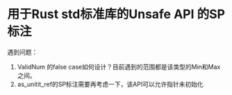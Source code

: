# 用于Rust std标准库的Unsafe API 的SP标注

遇到问题：

1. ValidNum 的false case如何设计？目前遇到的范围都是该类型的Min和Max之间。
2. as_unitit_ref的SP标注需要再考虑一下，该API可以允许指针未初始化
